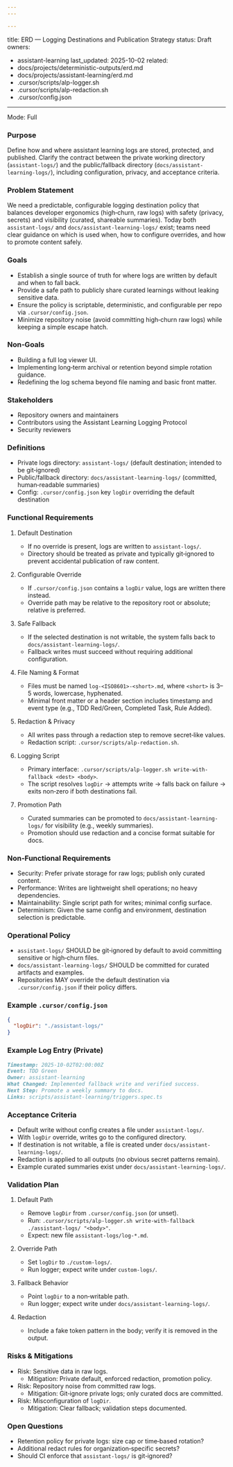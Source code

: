 ```yaml
---
---

---
```

title: ERD — Logging Destinations and Publication Strategy
status: Draft
owners:
  - assistant-learning
last_updated: 2025-10-02
related:
  - docs/projects/deterministic-outputs/erd.md
  - docs/projects/assistant-learning/erd.md
  - .cursor/scripts/alp-logger.sh
  - .cursor/scripts/alp-redaction.sh
  - .cursor/config.json
---

Mode: Full

### Purpose

Define how and where assistant learning logs are stored, protected, and published. Clarify the contract between the private working directory (`assistant-logs/`) and the public/fallback directory (`docs/assistant-learning-logs/`), including configuration, privacy, and acceptance criteria.

### Problem Statement

We need a predictable, configurable logging destination policy that balances developer ergonomics (high‑churn, raw logs) with safety (privacy, secrets) and visibility (curated, shareable summaries). Today both `assistant-logs/` and `docs/assistant-learning-logs/` exist; teams need clear guidance on which is used when, how to configure overrides, and how to promote content safely.

### Goals

- Establish a single source of truth for where logs are written by default and when to fall back.
- Provide a safe path to publicly share curated learnings without leaking sensitive data.
- Ensure the policy is scriptable, deterministic, and configurable per repo via `.cursor/config.json`.
- Minimize repository noise (avoid committing high‑churn raw logs) while keeping a simple escape hatch.

### Non‑Goals

- Building a full log viewer UI.
- Implementing long‑term archival or retention beyond simple rotation guidance.
- Redefining the log schema beyond file naming and basic front matter.

### Stakeholders

- Repository owners and maintainers
- Contributors using the Assistant Learning Logging Protocol
- Security reviewers

### Definitions

- Private logs directory: `assistant-logs/` (default destination; intended to be git‑ignored)
- Public/fallback directory: `docs/assistant-learning-logs/` (committed, human‑readable summaries)
- Config: `.cursor/config.json` key `logDir` overriding the default destination

### Functional Requirements

1. Default Destination

   - If no override is present, logs are written to `assistant-logs/`.
   - Directory should be treated as private and typically git‑ignored to prevent accidental publication of raw content.

2. Configurable Override

   - If `.cursor/config.json` contains a `logDir` value, logs are written there instead.
   - Override path may be relative to the repository root or absolute; relative is preferred.

3. Safe Fallback

   - If the selected destination is not writable, the system falls back to `docs/assistant-learning-logs/`.
   - Fallback writes must succeed without requiring additional configuration.

4. File Naming & Format

   - Files must be named `log-<ISO8601>-<short>.md`, where `<short>` is 3–5 words, lowercase, hyphenated.
   - Minimal front matter or a header section includes timestamp and event type (e.g., TDD Red/Green, Completed Task, Rule Added).

5. Redaction & Privacy

   - All writes pass through a redaction step to remove secret‑like values.
   - Redaction script: `.cursor/scripts/alp-redaction.sh`.

6. Logging Script

   - Primary interface: `.cursor/scripts/alp-logger.sh write-with-fallback <dest> <body>`.
   - The script resolves `logDir` → attempts write → falls back on failure → exits non‑zero if both destinations fail.

7. Promotion Path
   - Curated summaries can be promoted to `docs/assistant-learning-logs/` for visibility (e.g., weekly summaries).
   - Promotion should use redaction and a concise format suitable for docs.

### Non‑Functional Requirements

- Security: Prefer private storage for raw logs; publish only curated content.
- Performance: Writes are lightweight shell operations; no heavy dependencies.
- Maintainability: Single script path for writes; minimal config surface.
- Determinism: Given the same config and environment, destination selection is predictable.

### Operational Policy

- `assistant-logs/` SHOULD be git‑ignored by default to avoid committing sensitive or high‑churn files.
- `docs/assistant-learning-logs/` SHOULD be committed for curated artifacts and examples.
- Repositories MAY override the default destination via `.cursor/config.json` if their policy differs.

### Example `.cursor/config.json`

```json
{
  "logDir": "./assistant-logs/"
}
```

### Example Log Entry (Private)

```markdown
Timestamp: 2025-10-02T02:00:00Z
Event: TDD Green
Owner: assistant-learning
What Changed: Implemented fallback write and verified success.
Next Step: Promote a weekly summary to docs.
Links: scripts/assistant-learning/triggers.spec.ts
```

### Acceptance Criteria

- Default write without config creates a file under `assistant-logs/`.
- With `logDir` override, writes go to the configured directory.
- If destination is not writable, a file is created under `docs/assistant-learning-logs/`.
- Redaction is applied to all outputs (no obvious secret patterns remain).
- Example curated summaries exist under `docs/assistant-learning-logs/`.

### Validation Plan

1. Default Path

   - Remove `logDir` from `.cursor/config.json` (or unset).
   - Run: `.cursor/scripts/alp-logger.sh write-with-fallback ./assistant-logs/ "<body>"`.
   - Expect: new file `assistant-logs/log-*.md`.

2. Override Path

   - Set `logDir` to `./custom-logs/`.
   - Run logger; expect write under `custom-logs/`.

3. Fallback Behavior

   - Point `logDir` to a non‑writable path.
   - Run logger; expect write under `docs/assistant-learning-logs/`.

4. Redaction
   - Include a fake token pattern in the body; verify it is removed in the output.

### Risks & Mitigations

- Risk: Sensitive data in raw logs.
  - Mitigation: Private default, enforced redaction, promotion policy.
- Risk: Repository noise from committed raw logs.
  - Mitigation: Git‑ignore private logs; only curated docs are committed.
- Risk: Misconfiguration of `logDir`.
  - Mitigation: Clear fallback; validation steps documented.

### Open Questions

- Retention policy for private logs: size cap or time‑based rotation?
- Additional redact rules for organization‑specific secrets?
- Should CI enforce that `assistant-logs/` is git‑ignored?
